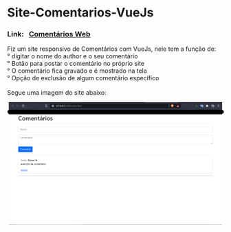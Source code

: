 # Site-Comentarios-VueJs
### Link: &nbsp; [Comentários Web](https://friendly-torrone-27197a.netlify.app/) &nbsp;  &nbsp;  &nbsp;
Fiz um site responsivo de Comentários com VueJs, nele tem a função de:                       
° digitar o nome do author e o seu comentário                        
° Botão para postar o comentário no próprio site                           
° O comentário fica gravado e é mostrado na tela                                
° Opção de exclusão de algum comentário específico              
<br/>
Segue uma imagem do site abaixo:

![TelaInicial](img/Sitecoment.png)
